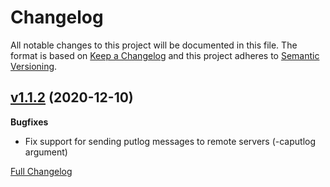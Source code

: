 # Changelog

All notable changes to this project will be documented in this file. The format is based on [Keep a Changelog](http://keepachangelog.com/en/1.0.0/) and this project adheres to [Semantic Versioning](http://semver.org).

## [v1.1.2](https://github.com/mark0n/mark0n-epics_gateway/tree/1.1.2) (2020-12-10)

**Bugfixes**

- Fix support for sending putlog messages to remote servers (-caputlog argument)

[Full Changelog](https://github.com/mark0n/mark0n-epics/compare/1.1.1...1.1.2)
